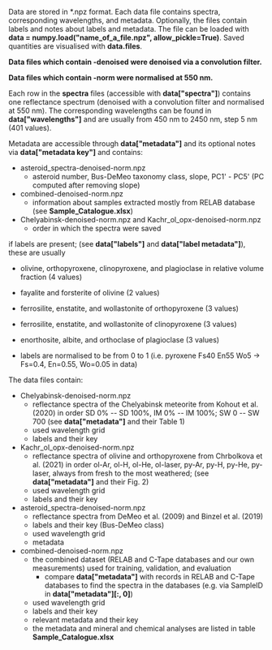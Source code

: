 Data are stored in *.npz format. Each data file contains spectra, corresponding wavelengths, and metadata. Optionally, the files contain labels and notes about labels and metadata. The file can be loaded with **data = numpy.load("name_of_a_file.npz", allow_pickle=True)**. Saved quantities are visualised with **data.files**.

**Data files which contain -denoised were denoised via a convolution filter.**

**Data files which contain -norm were normalised at 550 nm.**

Each row in the **spectra** files (accessible with **data["spectra"]**) contains one reflectance spectrum (denoised with a convolution filter and normalised at 550 nm). The corresponding wavelengths can be found in **data["wavelengths"]** and are usually from 450 nm to 2450 nm, step 5 nm (401 values).

Metadata are accessible through **data["metadata"]** and its optional notes via **data["metadata key"]** and contains:
  - asteroid_spectra-denoised-norm.npz
    - asteroid number, Bus-DeMeo taxonomy class, slope, PC1' - PC5' (PC computed after removing slope)
  - combined-denoised-norm.npz
    - information about samples extracted mostly from RELAB database (see **Sample_Catalogue.xlsx**)
  - Chelyabinsk-denoised-norm.npz and Kachr_ol_opx-denoised-norm.npz
    - order in which the spectra were saved

if labels are present; (see **data["labels"]** and **data["label metadata"]**), these are usually
  - olivine, orthopyroxene, clinopyroxene, and plagioclase in relative volume fraction (4 values)
  - fayalite and forsterite of olivine (2 values)
  - ferrosilite, enstatite, and wollastonite of orthopyroxene (3 values)
  - ferrosilite, enstatite, and wollastonite of clinopyroxene (3 values)
  - enorthosite, albite, and orthoclase of plagioclase (3 values)
    
  - labels are normalised to be from 0 to 1 (i.e. pyroxene Fs40 En55 Wo5 -> Fs=0.4, En=0.55, Wo=0.05 in data)
 
The data files contain:
- Chelyabinsk-denoised-norm.npz
  - reflectance spectra of the Chelyabinsk meteorite from Kohout et al. (2020) in order SD 0% -- SD 100%, IM 0% -- IM 100%; SW 0 -- SW 700 (see **data["metadata"]** and their Table 1)
  - used wavelength grid
  - labels and their key
- Kachr_ol_opx-denoised-norm.npz
  - reflectance spectra of olivine and orthopyroxene from Chrbolkova et al. (2021) in order ol-Ar, ol-H, ol-He, ol-laser, py-Ar, py-H, py-He, py-laser, always from fresh to the most weathered; (see **data["metadata"]** and their Fig. 2)
  - used wavelength grid
  - labels and their key
- asteroid_spectra-denoised-norm.npz
  - reflectance spectra from DeMeo et al. (2009) and Binzel et al. (2019)
  - labels and their key (Bus-DeMeo class)
  - used wavelength grid
  - metadata
- combined-denoised-norm.npz
  - the combined dataset (RELAB and C-Tape databases and our own measurements) used for training, validation, and evaluation
    - compare **data["metadata"]** with records in RELAB and C-Tape databases to find the spectra in the databases (e.g. via SampleID in **data["metadata"][:, 0]**)
  - used wavelength grid
  - labels and their key
  - relevant metadata and their key
  - the metadata and mineral and chemical analyses are listed in table **Sample_Catalogue.xlsx**
  
